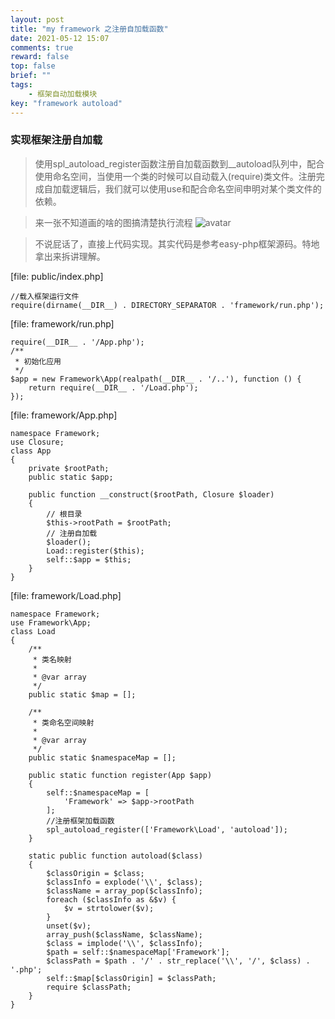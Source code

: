 ```yaml
---
layout: post
title: "my framework 之注册自加载函数"
date: 2021-05-12 15:07
comments: true
reward: false
top: false
brief: ""
tags: 
	- 框架自动加载模块
key: "framework autoload"
---
```


### 实现框架注册自加载

> 使用spl_autoload_register函数注册自加载函数到__autoload队列中，配合使用命名空间，当使用一个类的时候可以自动载入(require)类文件。注册完成自加载逻辑后，我们就可以使用use和配合命名空间申明对某个类文件的依赖。

> 来一张不知道画的啥的图搞清楚执行流程
![avatar](assets/blogImg/framework_20210512.jpg)

> 不说屁话了，直接上代码实现。其实代码是参考easy-php框架源码。特地拿出来拆讲理解。

[file: public/index.php]
``` 
//载入框架运行文件
require(dirname(__DIR__) . DIRECTORY_SEPARATOR . 'framework/run.php');
```

[file: framework/run.php]
```
require(__DIR__ . '/App.php');
/**
 * 初始化应用
 */
$app = new Framework\App(realpath(__DIR__ . '/..'), function () {
    return require(__DIR__ . '/Load.php');
});
```

[file: framework/App.php]
```
namespace Framework;
use Closure;
class App
{
    private $rootPath;
    public static $app;

    public function __construct($rootPath, Closure $loader) 
    {
        // 根目录
        $this->rootPath = $rootPath;
        // 注册自加载
        $loader();
        Load::register($this);
        self::$app = $this;
    }
}
```

[file: framework/Load.php]
```
namespace Framework;
use Framework\App;
class Load
{
    /**
     * 类名映射
     * 
     * @var array
     */
    public static $map = [];

    /**
     * 类命名空间映射
     * 
     * @var array
     */
    public static $namespaceMap = [];

    public static function register(App $app)
    {
        self::$namespaceMap = [
            'Framework' => $app->rootPath
        ];
        //注册框架加载函数
        spl_autoload_register(['Framework\Load', 'autoload']);
    }

    static public function autoload($class)
    {
        $classOrigin = $class;
        $classInfo = explode('\\', $class);
        $className = array_pop($classInfo);
        foreach ($classInfo as &$v) {
            $v = strtolower($v);
        }
        unset($v);
        array_push($className, $className);
        $class = implode('\\', $classInfo);
        $path = self::$namespaceMap['Framework'];
        $classPath = $path . '/' . str_replace('\\', '/', $class) . '.php';
        self::$map[$classOrigin] = $classPath;
        require $classPath;
    }
}
```